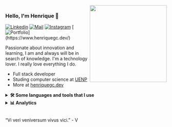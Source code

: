 <img align="right" src="https://i.ibb.co/86Q4SxT/4911336-2517872-1-removebg-preview.png" width="240"/>

### Hello, I'm Henrique 👋

[![Linkedin](https://img.shields.io/badge/-Henrique%20GC-3333cc?style=flat-square&logo=linkedin&logoColor=white)](https://www.linkedin.com/in/henriq4)
[![Mail](https://img.shields.io/badge/-henriq.contact@proton.me-3333cc?style=flat-square&logo=protonmail&logoColor=white)](mailto:henriq.contact@proton.me)
[![Instagram](https://img.shields.io/badge/@henriq4-3333cc?style=flat-square&logo=instagram&logoColor=white)](https://www.instagram.com/henriq_4/)
[![Portfolio](https://img.shields.io/badge/henriquegc.dev-3333cc?&style=for-the-badge")](https://www.henriquegc.dev/)

Passionate about innovation and learning, I am and always will be in search of knowledge. I'm a technology lover. I really love everything I do.

- Full stack developer
- Studing computer science at [UENP](https://uenp.edu.br)
- More at [henriquegc.dev](https://henriquegc.dev)

<details><summary><b>🛠️ Some languages and tools that I use</b></summary>
<p align="left"> 
<p></p>

<a href="https://developer.mozilla.org/pt-BR/docs/Web/JavaScript" target="_blank"> 
<img src="https://cdn.jsdelivr.net/gh/devicons/devicon/icons/javascript/javascript-original.svg" 
alt="Javascript" width="44" height="44"/> 
</a> 
<a href="https://www.typescriptlang.org/" target="_blank"> 
<img src="https://cdn.jsdelivr.net/gh/devicons/devicon/icons/typescript/typescript-original.svg" 
alt="Typescript" width="44" height="44"/> 
</a> 
<a href="https://en.wikipedia.org/wiki/C_(programming_language)" target="_blank"> 
<img src="https://cdn.jsdelivr.net/gh/devicons/devicon/icons/c/c-original.svg" 
alt="C" width="44" height="44"/> 
</a> 
<a href="https://dart.dev/" target="_blank"> 
<img src="https://cdn.jsdelivr.net/gh/devicons/devicon/icons/dart/dart-original.svg" 
alt="Dart" width="44" height="44"/> 
</a>
<a href="https://pt.wikipedia.org/wiki/Bash" target="_blank"> 
<img src="https://cdn.jsdelivr.net/gh/devicons/devicon/icons/bash/bash-original.svg" 
alt="Bash" width="44" height="44"/> 
</a> 
<a href="https://nodejs.org/en/" target="_blank"> 
<img src="https://cdn.jsdelivr.net/gh/devicons/devicon/icons/nodejs/nodejs-original.svg" 
alt="Node.js" width="44" height="44"/> 
</a> 
<a href="https://pt-br.reactjs.org/" target="_blank"> 
<img src="https://cdn.jsdelivr.net/gh/devicons/devicon/icons/express/express-original.svg" 
alt="React.js" width="44" height="44"/> 
</a> 
<a href="https://expressjs.com/pt-br/" target="_blank"> 
<img src="https://cdn.jsdelivr.net/gh/devicons/devicon/icons/react/react-original.svg" 
alt="Express.js" width="44" height="44"/> 
</a> 
<a href="https://nextjs.org/" target="_blank"> 
<img src="https://cdn.jsdelivr.net/gh/devicons/devicon/icons/nextjs/nextjs-original.svg" 
alt="Next.js" width="44" height="44"/> 
</a> 
<a href="https://nestjs.com/" target="_blank"> 
<img src="https://cdn.jsdelivr.net/gh/devicons/devicon/icons/nestjs/nestjs-plain.svg" 
alt="Nest.js" width="44" height="44"/> 
</a> 
<a href="https://www.docker.com/" target="_blank"> 
<img src="https://cdn.jsdelivr.net/gh/devicons/devicon/icons/docker/docker-original.svg" 
alt="Docker" width="44" height="44"/> 
</a> 
<a href="https://www.postgresql.org/" target="_blank"> 
<img src="https://cdn.jsdelivr.net/gh/devicons/devicon/icons/postgresql/postgresql-original.svg" 
alt="PostgreSql" width="44" height="44"/> 
</a> 
<a href="https://tailwindcss.com/" target="_blank"> 
<img src="https://cdn.jsdelivr.net/gh/devicons/devicon/icons/tailwindcss/tailwindcss-plain.svg" 
alt="TailwindCss" width="44" height="44"/> 
</a> 
<a href="https://aws.amazon.com/pt/" target="_blank"> 
<img src="https://cdn.jsdelivr.net/gh/devicons/devicon/icons/amazonwebservices/amazonwebservices-original.svg" 
alt="Aws" width="44" height="44"/> 
</a>
<a href="https://git-scm.com/" target="_blank"> 
<img src="https://cdn.jsdelivr.net/gh/devicons/devicon/icons/git/git-original.svg" 
alt="Git" width="44" height="44"/> 
</a> 
</p>
</details>

<details><summary><b>📊 Analytics</b></summary>
<p align="left">
<p></p>

[![My Github Stats](https://github-readme-stats.vercel.app/api?username=henriq4&count_private=true&show_icons=true&theme=nord&hide=stars&custom_title=My%20Github%20Stats&disable_animations=true)](https://github-readme-stats.vercel.app/api?username=henriq4&count_private=true)

<!--START_SECTION:waka-->

```txt
TypeScript   47 mins         ██████████████▒░░░░░░░░░░   57.10 %
YAML         30 mins         █████████▒░░░░░░░░░░░░░░░   37.35 %
Bash         4 mins          █▒░░░░░░░░░░░░░░░░░░░░░░░   05.45 %
INI          0 secs          ░░░░░░░░░░░░░░░░░░░░░░░░░   00.09 %
Other        0 secs          ░░░░░░░░░░░░░░░░░░░░░░░░░   00.01 %
```

<!--END_SECTION:waka-->
</p>
</details>
<br />

“Vi veri veniversum vivus vici.” - V
